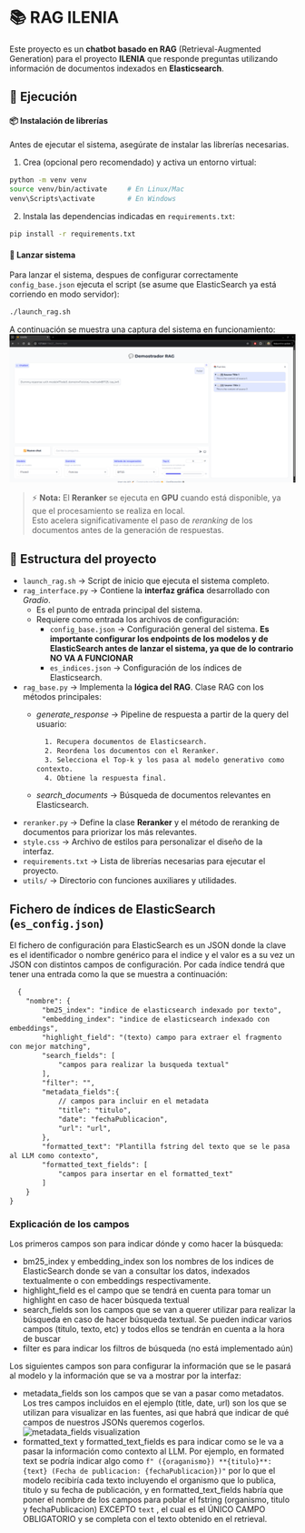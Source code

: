 # 📚 RAG ILENIA

Este proyecto es un **chatbot basado en RAG** (Retrieval-Augmented Generation) para el proyecto **ILENIA** que responde preguntas utilizando información de documentos indexados en **Elasticsearch**.  


## 🚀 Ejecución

#### 📦 Instalación de librerías

Antes de ejecutar el sistema, asegúrate de instalar las librerías necesarias.  
1. Crea (opcional pero recomendado) y activa un entorno virtual:
```bash
python -m venv venv
source venv/bin/activate     # En Linux/Mac
venv\Scripts\activate        # En Windows
```

2. Instala las dependencias indicadas en ``requirements.txt``:
```bash
pip install -r requirements.txt
```

#### 🚀 Lanzar sistema
Para lanzar el sistema, despues de configurar correctamente `config_base.json` ejecuta el script (se asume que ElasticSearch ya está corriendo en modo servidor):

```bash
./launch_rag.sh
```
A continuación se muestra una captura del sistema en funcionamiento:
![Captura de la interfaz](screenshot.png)

> ⚡ **Nota:** El **Reranker** se ejecuta en **GPU** cuando está disponible, ya que el procesamiento se realiza en local.  
> Esto acelera significativamente el paso de *reranking* de los documentos antes de la generación de respuestas.



## 📂 Estructura del proyecto
- `launch_rag.sh` → Script de inicio que ejecuta el sistema completo.
- `rag_interface.py` → Contiene la **interfaz gráfica** desarrollado con *Gradio*. 
  - Es el punto de entrada principal del sistema.
  - Requiere como entrada los archivos de configuración:
    - `config_base.json` → Configuración general del sistema. **Es importante configurar los endpoints de los modelos y de ElasticSearch antes de lanzar el sistema, ya que de lo contrario NO VA A FUNCIONAR**
    - `es_indices.json` → Configuración de los índices de Elasticsearch.
- `rag_base.py` → Implementa la **lógica del RAG**. Clase RAG con los métodos principales:
    - *generate_response* → Pipeline de respuesta a partir de la query del usuario:

            1. Recupera documentos de Elasticsearch.  
            2. Reordena los documentos con el Reranker.  
            3. Selecciona el Top-k y los pasa al modelo generativo como contexto.  
            4. Obtiene la respuesta final.  
    - *search_documents* → Búsqueda de documentos relevantes en Elasticsearch.
- `reranker.py` → Define la clase **Reranker** y el método de reranking de documentos para priorizar los más relevantes.
- `style.css` → Archivo de estilos para personalizar el diseño de la interfaz.
- `requirements.txt` → Lista de librerías necesarias para ejecutar el proyecto.
- `utils/` → Directorio con funciones auxiliares y utilidades.


## Fichero de índices de ElasticSearch (`es_config.json`)
El fichero de configuración para ElasticSearch es un JSON donde la clave es el identificador o nombre genérico para el indice y el valor es a su vez un JSON con distintos campos de configuración. Por cada índice tendrá que tener una entrada como la que se muestra a continuación:

      {
        "nombre": {
            "bm25_index": "indice de elasticsearch indexado por texto",
            "embedding_index": "indice de elasticsearch indexado con embeddings",
            "highlight_field": "(texto) campo para extraer el fragmento con mejor matching",
            "search_fields": [
                "campos para realizar la busqueda textual"
            ],
            "filter": "",
            "metadata_fields":{ 
	            // campos para incluir en el metadata
                "title": "titulo",
                "date": "fechaPublicacion",
                "url": "url",
            },  
            "formatted_text": "Plantilla fstring del texto que se le pasa al LLM como contexto",
            "formatted_text_fields": [
                "campos para insertar en el formatted_text"
            ] 
        }
    }

### Explicación de los campos


Los primeros campos son para indicar dónde y como hacer la búsqueda:
 - bm25_index y embedding_index son los nombres de los indices de ElasticSearch donde se van a consultar los datos, indexados textualmente o con embeddings respectivamente.
 - highlight_field es el campo que se tendrá en cuenta para tomar un highlight en caso de hacer búsqueda textual
 - search_fields son los campos que se van a querer utilizar para realizar la búsqueda en caso de hacer búsqueda textual. Se pueden indicar varios campos (titulo, texto, etc) y todos ellos se tendrán en cuenta a la hora de buscar
 - filter es para indicar los filtros de búsqueda (no está implementado aún)

Los siguientes campos son para configurar la información que se le pasará al modelo y la información que se va a mostrar por la interfaz:
 - metadata_fields son los campos que se van a pasar como metadatos. Los tres campos incluidos en el ejemplo (title, date, url) son los que se utilizan para visualizar en las fuentes, asi que habrá que indicar de qué campos de nuestros JSONs queremos cogerlos.
 ![metadata_fields visualization](https://i.ibb.co/fVbTy2Fh/example.png)
 - formatted_text y formatted_text_fields es para indicar como se le va a pasar la información como contexto al LLM. Por ejemplo, en formated text se podría indicar algo como `f" ({oraganismo}) **{titulo}**: {text} (Fecha de publicacion: {fechaPublicacion})"` por lo que el modelo recibiría cada texto incluyendo el organismo que lo publica, titulo y su fecha de publicación, y en formatted_text_fields habría que poner el nombre de los campos para poblar el fstring (organismo, titulo y fechaPublicacion) EXCEPTO `text` , el cual es el ÚNICO CAMPO OBLIGATORIO y se completa con el texto obtenido en el retrieval.

